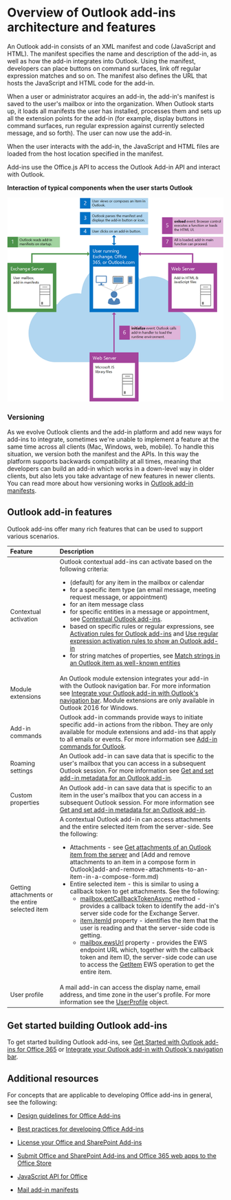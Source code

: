 
# Overview of Outlook add-ins architecture and features

An Outlook add-in consists of an XML manifest and code (JavaScript and HTML). The manifest specifies the name and description of the add-in, as well as how the add-in integrates into Outlook. Using the manifest, developers can place buttons on command surfaces, link off regular expression matches and so on. The manifest also defines the URL that hosts the JavaScript and HTML code for the add-in.

When a user or administrator acquires an add-in, the add-in's manifest is saved to the user's mailbox or into the organization. When Outlook starts up, it loads all manifests the user has installed, processes them and sets up all the extension points for the add-in (for example, display buttons in command surfaces, run regular expression against currently selected message, and so forth). The user can now use the add-in.

When the user interacts with the add-in, the JavaScript and HTML files are loaded from the host location specified in the manifest.

Add-ins use the Office.js API to access the Outlook Add-in API and interact with Outlook.


**Interaction of typical components when the user starts Outlook**

![Flow of events when starting Outlook mail app](../../images/olowawecon15_LoadingDOMAgaveRuntime.png)
### Versioning

As we evolve Outlook clients and the add-in platform and add new ways for add-ins to integrate, sometimes we're unable to implement a feature at the same time across all clients (Mac, Windows, web, mobile). To handle this situation, we version both the manifest and the APIs. In this way the platform supports backwards compatibility at all times, meaning that developers can build an add-in which works in a down-level way in older clients, but also lets you take advantage of new features in newer clients. You can read more about how versioning works in [Outlook add-in manifests](../outlook/manifests/manifests.md).


## Outlook add-in features

Outlook add-ins offer many rich features that can be used to support various scenarios.



|**Feature**|**Description**|
|:-----|:-----|
|Contextual activation|Outlook contextual add-ins can activate based on the following criteria:<ul><li>(default) for any item in the mailbox or calendar</li><li>for a specific item type (an email message, meeting request message, or appointment)</li><li>for an item message class</li><li>for specific entities in a message or appointment, see [Contextual Outlook add-ins](contextual-outlook-add-ins.md).</li><li>based on specific rules or regular expressions, see [Activation rules for Outlook add-ins](manifests/activation-rules.md) and [Use regular expression activation rules to show an Outlook add-in](use-regular-expressions-to-show-an-outlook-add-in.md)</li><li>for string matches of properties, see [Match strings in an Outlook item as well-known entities](match-strings-in-an-item-as-well-known-entities.md)</li></ul>|
|Module extensions|An Outlook module extension integrates your add-in with the Outlook navigation bar. For more information see [Integrate your Outlook add-in with Outlook's navigation bar](../outlook/extension-module-outlook-add-ins.md). Module extensions are only available in Outlook 2016 for Windows.|
|Add-in commands|Outlook add-in commands provide ways to initiate specific add-in actions from the ribbon. They are only available for module extensions and add-ins that apply to all emails or events. For more information see [Add-in commands for Outlook](../outlook/add-in-commands-for-outlook.md). |
|Roaming settings|An Outlook add-in can save data that is specific to the user's mailbox that you can access in a subsequent Outlook session. For more information see [Get and set add-in metadata for an Outlook add-in](../outlook/metadata-for-an-outlook-add-in.md). |
|Custom properties|An Outlook add-in can save data that is specific to an item in the user's mailbox that you can access in a subsequent Outlook session. For more information see [Get and set add-in metadata for an Outlook add-in](../outlook/metadata-for-an-outlook-add-in.md).|
|Getting attachments or the entire selected item|A contextual Outlook add-in can access attachments and the entire selected item from the server-side. See the following:<ul><li>Attachments - see [Get attachments of an Outlook item from the server](get-attachments-of-an-outlook-item.md) and [Add and remove attachments to an item in a compose form in Outlook]add-and-remove-attachments-to-an-item-in-a-compose-form.md)</li><li>Entire selected item - this is similar to using a callback token to get attachments. See the following:<ul><li>[mailbox.getCallbackTokenAsync](../../reference/outlook/Office.context.mailbox.md#getcallbacktokenasynccallback-usercontext) method - provides a callback token to identify the add-in's server side code for the Exchange Server.</li><li>[item.itemId](../../reference/outlook/Office.context.mailbox.item.md#nullable-itemid-string) property - identifies the item that the user is reading and that the server-side code is getting.</li><li>[mailbox.ewsUrl](../../reference/outlook/Office.context.mailbox.md#ewsurl-string) property - provides the EWS endpoint URL which, together with the callback token and item ID, the server-side code can use to access the [GetItem](http://msdn.microsoft.com/en-us/library/e3590b8b-c2a7-4dad-a014-6360197b68e4(Office.15).aspx) EWS operation to get the entire item.</li></ul></li></ul>|
|User profile|A mail add-in can access the display name, email address, and time zone in the user's profile. For more information see the [UserProfile](../../reference/outlook/Office.context.mailbox.userProfile.md) object.|

## Get started building Outlook add-ins

To get started building Outlook add-ins, see [Get Started with Outlook add-ins for Office 365](https://dev.outlook.com/MailAppsGettingStarted/GetStarted.aspx) or [Integrate your Outlook add-in with Outlook's navigation bar](../outlook/extension-module-outlook-add-ins.md).


## Additional resources

For concepts that are applicable to developing Office add-ins in general, see the following:

- [Design guidelines for Office Add-ins](../../docs/design/add-in-design.md)
    
- [Best practices for developing Office Add-ins](../../docs/design/add-in-development-best-practices.md)
    
- [License your Office and SharePoint Add-ins](http://msdn.microsoft.com/library/3e0e8ff6-66d6-44ff-b0c2-59108ebd9181%28Office.15%29.aspx)
    
- [Submit Office and SharePoint Add-ins and Office 365 web apps to the Office Store](http://msdn.microsoft.com/library/ff075782-1303-4517-91cc-b3d730e9b9ae%28Office.15%29.aspx)
    
- [JavaScript API for Office](http://msdn.microsoft.com/EN-US/library/fp142185%28v=office.15%29.aspx(Office.15).aspx)
    
- [Mail add-in manifests](../outlook/manifests/manifests.md)
    
